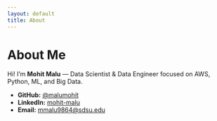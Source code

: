 ```yaml
---
layout: default
title: About
---
```


# About Me
Hi! I’m **Mohit Malu** — Data Scientist & Data Engineer focused on AWS, Python, ML, and Big Data.

- **GitHub:** [@malumohit](https://github.com/malumohit)
- **LinkedIn:** [mohit-malu](https://www.linkedin.com/in/mohit-malu/)
- **Email:** mmalu9864@sdsu.edu
